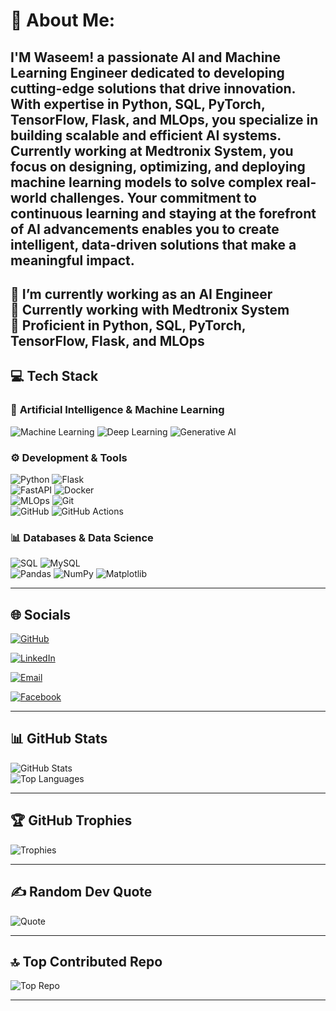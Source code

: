 # 💫 About Me:
I'M Waseem! a passionate AI and Machine Learning Engineer dedicated to developing cutting-edge solutions that drive innovation. With expertise in Python, SQL, PyTorch, TensorFlow, Flask, and MLOps, you specialize in building scalable and efficient AI systems. Currently working at Medtronix System, you focus on designing, optimizing, and deploying machine learning models to solve complex real-world challenges. Your commitment to continuous learning and staying at the forefront of AI advancements enables you to create intelligent, data-driven solutions that make a meaningful impact.
---
🔭 I’m currently working as an **AI Engineer**  
🌱 Currently working with **Medtronix System**  
💬 Proficient in **Python, SQL, PyTorch, TensorFlow, Flask, and MLOps**  
---

## 💻 **Tech Stack**  

### 🧠 **Artificial Intelligence & Machine Learning**  
![Machine Learning](https://img.shields.io/badge/AI-Machine%20Learning-yellow?style=for-the-badge&logo=ai)  ![Deep Learning](https://img.shields.io/badge/AI-Deep%20Learning-blueviolet?style=for-the-badge&logo=deep-learning)  ![Generative AI](https://img.shields.io/badge/AI-Generative%20AI-orange?style=for-the-badge&logo=artificial-intelligence)  

### ⚙️ **Development & Tools**  
![Python](https://img.shields.io/badge/Language-Python-blue?style=for-the-badge&logo=python)  ![Flask](https://img.shields.io/badge/Framework-Flask-black?style=for-the-badge&logo=flask)  
![FastAPI](https://img.shields.io/badge/Framework-FastAPI-green?style=for-the-badge&logo=fastapi)  ![Docker](https://img.shields.io/badge/Tool-Docker-blue?style=for-the-badge&logo=docker)  
![MLOps](https://img.shields.io/badge/Tool-MLOps-green?style=for-the-badge&logo=mlops)  ![Git](https://img.shields.io/badge/Version%20Control-Git-orange?style=for-the-badge&logo=git)  
![GitHub](https://img.shields.io/badge/Platform-GitHub-black?style=for-the-badge&logo=github)  ![GitHub Actions](https://img.shields.io/badge/CI/CD-GitHub%20Actions-purple?style=for-the-badge&logo=github-actions)  


### 📊 **Databases & Data Science**  
![SQL](https://img.shields.io/badge/Database-SQL-lightgrey?style=for-the-badge&logo=mysql)  ![MySQL](https://img.shields.io/badge/Database-MySQL-blue?style=for-the-badge&logo=mysql)  
 ![Pandas](https://img.shields.io/badge/Library-Pandas-blue?style=for-the-badge&logo=pandas)  ![NumPy](https://img.shields.io/badge/Library-NumPy-lightblue?style=for-the-badge&logo=numpy)  ![Matplotlib](https://img.shields.io/badge/Library-Matplotlib-orange?style=for-the-badge&logo=matplotlib)  

---
## 🌐 **Socials**  
[![GitHub](https://img.shields.io/badge/GitHub-WaseemAbbas7070-black?style=for-the-badge&logo=github)](https://github.com/waseemabbas7070) 

[![LinkedIn](https://img.shields.io/badge/LinkedIn-Waseem%20Abbas-blue?style=for-the-badge&logo=linkedin)](https://www.linkedin.com/in/waseemabbas7070)

[![Email](https://img.shields.io/badge/Email-maharwaseem0070%40gmail.com-red?style=for-the-badge&logo=gmail)](mailto:maharwaseem0070@gmail.com)  

[![Facebook](https://img.shields.io/badge/Facebook-Waseem%20Abbas-1877F2?style=for-the-badge&logo=facebook)](https://www.facebook.com/profile.php?id=100057882323405)

---

## 📊 **GitHub Stats**  

![GitHub Stats](https://github-readme-stats.vercel.app/api?username=waseemabbas7070&show_icons=true&theme=radical)  
![Top Languages](https://github-readme-stats.vercel.app/api/top-langs/?username=waseemabbas7070&layout=compact&theme=radical)  

---

## 🏆 **GitHub Trophies**  
![Trophies](https://github-profile-trophy.vercel.app/?username=waseemabbas7070&theme=darkhub)  

---

## ✍️ **Random Dev Quote**  
![Quote](https://quotes-github-readme.vercel.app/api?quote=Success%20is%20not%20final,%20failure%20is%20not%20fatal:%20it%20is%20the%20courage%20to%20continue%20that%20counts.&author=Winston%20Churchill&type=horizontal&theme=radical)


---

## 🔝 **Top Contributed Repo**  
![Top Repo](https://github-contributor-stats.vercel.app/api?username=waseemabbas7070&theme=radical)  

---

<!---
waseemabbas7070/waseemabbas7070 is a ✨ special ✨ repository because its `README.md` (this file) appears on your GitHub profile.
You can click the Preview link to take a look at your changes.
--->  
